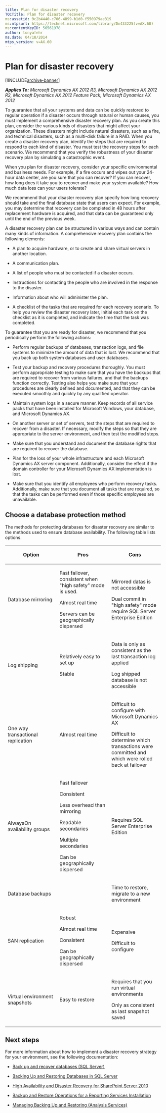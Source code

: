 ```yaml
---
title: Plan for disaster recovery
TOCTitle: Plan for disaster recovery
ms:assetid: 9c2b4440-c706-4899-b1d0-f550979ae319
ms:mtpsurl: https://technet.microsoft.com/library/Dn433225(v=AX.60)
ms:contentKeyID: 56561978
author: tonyafehr
ms.date: 04/18/2014
mtps_version: v=AX.60
---
```


# Plan for disaster recovery 


[!INCLUDE[archive-banner](includes/archive-banner.md)]


_**Applies To:** Microsoft Dynamics AX 2012 R3, Microsoft Dynamics AX 2012 R2, Microsoft Dynamics AX 2012 Feature Pack, Microsoft Dynamics AX 2012_

To guarantee that all your systems and data can be quickly restored to regular operation if a disaster occurs through natural or human causes, you must implement a comprehensive disaster recovery plan. As you create this plan, consider the various kinds of disasters that might affect your organization. These disasters might include natural disasters, such as a fire, and technical disasters, such as a multi-disk failure in a RAID. When you create a disaster recovery plan, identify the steps that are required to respond to each kind of disaster. You must test the recovery steps for each scenario. We recommend that you verify the robustness of your disaster recovery plan by simulating a catastrophic event.

When you plan for disaster recovery, consider your specific environmental and business needs. For example, if a fire occurs and wipes out your 24-hour data center, are you sure that you can recover? If you can recover, how long does it take you to recover and make your system available? How much data loss can your users tolerate?

We recommend that your disaster recovery plan specify how long recovery should take and the final database state that users can expect. For example, you may determine that recovery can be completed in 48 hours after replacement hardware is acquired, and that data can be guaranteed only until the end of the previous week.

A disaster recovery plan can be structured in various ways and can contain many kinds of information. A comprehensive recovery plan contains the following elements:

  - A plan to acquire hardware, or to create and share virtual servers in another location.

  - A communication plan.

  - A list of people who must be contacted if a disaster occurs.

  - Instructions for contacting the people who are involved in the response to the disaster.

  - Information about who will administer the plan.

  - A checklist of the tasks that are required for each recovery scenario. To help you review the disaster recovery later, initial each task on the checklist as it is completed, and indicate the time that the task was completed.

To guarantee that you are ready for disaster, we recommend that you periodically perform the following actions:

  - Perform regular backups of databases, transaction logs, and file systems to minimize the amount of data that is lost. We recommend that you back up both system databases and user databases.

  - Test your backup and recovery procedures thoroughly. You must perform appropriate testing to make sure that you have the backups that are required to recover from various failures, and that the backups function correctly. Testing also helps you make sure that your procedures are clearly defined and documented, and that they can be executed smoothly and quickly by any qualified operator.

  - Maintain system logs in a secure manner. Keep records of all service packs that have been installed for Microsoft Windows, your database, and Microsoft Dynamics AX.

  - On another server or set of servers, test the steps that are required to recover from a disaster. If necessary, modify the steps so that they are appropriate to the server environment, and then test the modified steps.

  - Make sure that you understand and document the database rights that are required to recover the database.

  - Plan for the loss of your whole infrastructure and each Microsoft Dynamics AX server component. Additionally, consider the effect if the domain controller for your Microsoft Dynamics AX implementation is lost.

  - Make sure that you identify all employees who perform recovery tasks. Additionally, make sure that you document all tasks that are required, so that the tasks can be performed even if those specific employees are unavailable.

## Choose a database protection method

The methods for protecting databases for disaster recovery are similar to the methods used to ensure database availability. The following table lists options.

<table>
<colgroup>
<col style="width: 33%" />
<col style="width: 33%" />
<col style="width: 33%" />
</colgroup>
<thead>
<tr class="header">
<th><p>Option</p></th>
<th><p>Pros</p></th>
<th><p>Cons</p></th>
</tr>
</thead>
<tbody>
<tr class="odd">
<td><p>Database mirroring</p></td>
<td><p>Fast failover, consistent when &quot;high safety&quot; mode is used.</p>
<p>Almost real time</p>
<p>Servers can be geographically dispersed</p></td>
<td><p>Mirrored datas is not accessible</p>
<p>Dual commit in &quot;high safety&quot; mode require SQL Server Enterprise Edition</p></td>
</tr>
<tr class="even">
<td><p>Log shipping</p></td>
<td><p>Relatively easy to set up</p>
<p>Stable</p></td>
<td><p>Data is only as consistent as the last transaction log applied</p>
<p>Log shipped database is not accessible</p></td>
</tr>
<tr class="odd">
<td><p>One way transactional replication</p></td>
<td><p>Almost real time</p></td>
<td><p>Difficult to configure with Microsoft Dynamics AX</p>
<p>Difficult to determine which transactions were committed and which were rolled back at failover</p></td>
</tr>
<tr class="even">
<td><p>AlwaysOn availability groups</p></td>
<td><p>Fast failover</p>
<p>Consistent</p>
<p>Less overhead than mirroring</p>
<p>Readable secondaries</p>
<p>Multiple secondaries</p>
<p>Can be geographically dispersed</p></td>
<td><p>Requires SQL Server Enterprise Edition</p></td>
</tr>
<tr class="odd">
<td><p>Database backups</p></td>
<td><p></p></td>
<td><p>Time to restore, migrate to a new environment</p></td>
</tr>
<tr class="even">
<td><p>SAN replication</p></td>
<td><p>Robust</p>
<p>Almost real time</p>
<p>Consistent</p>
<p>Can be geographically dispersed</p></td>
<td><p>Expensive</p>
<p>Difficult to configure</p></td>
</tr>
<tr class="odd">
<td><p>Virtual environment snapshots</p></td>
<td><p>Easy to restore</p></td>
<td><p>Requires that you run virtual environments</p>
<p>Only as consistent as last snapshot saved</p></td>
</tr>
</tbody>
</table>


## Next steps

For more information about how to implement a disaster recovery strategy for your environment, see the following documentation:

  - [Back up and recover databases (SQL Server)](back-up-and-recover-databases-sql-server.md)

  - [Backing Up and Restoring Databases in SQL Server](https://go.microsoft.com/fwlink/?linkid=215815)

  - [High Availability and Disaster Recovery for SharePoint Server 2010](https://go.microsoft.com/fwlink/?linkid=215820)

  - [Backup and Restore Operations for a Reporting Services Installation](https://go.microsoft.com/fwlink/?linkid=215818)

  - [Managing Backing Up and Restoring (Analysis Services)](https://go.microsoft.com/fwlink/?linkid=215819)

  


